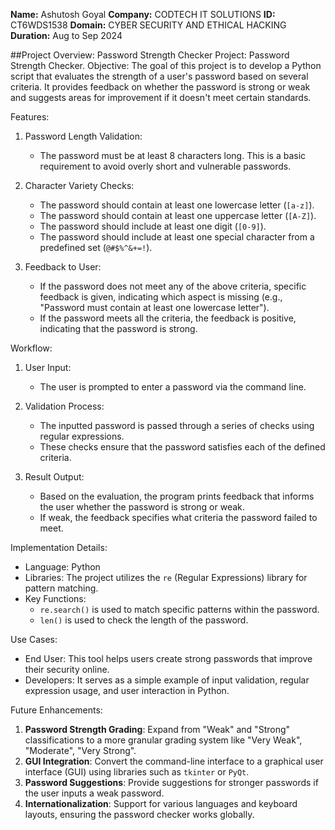 **Name:** Ashutosh Goyal
**Company:** CODTECH IT SOLUTIONS
**ID:** CT6WDS1538
**Domain:** CYBER SECURITY AND ETHICAL HACKING
**Duration:** Aug to Sep 2024

##Project Overview: Password Strength Checker
Project: Password Strength Checker.
Objective:
The goal of this project is to develop a Python script that evaluates the strength of a user's password based on several criteria. It provides feedback on whether the password is strong or weak and suggests areas for improvement if it doesn't meet certain standards.

Features:
1. Password Length Validation: 
   - The password must be at least 8 characters long. This is a basic requirement to avoid overly short and vulnerable passwords.

2. Character Variety Checks:
   - The password should contain at least one lowercase letter (`[a-z]`).
   - The password should contain at least one uppercase letter (`[A-Z]`).
   - The password should include at least one digit (`[0-9]`).
   - The password should include at least one special character from a predefined set (`@#$%^&+=!`).

3. Feedback to User:
   - If the password does not meet any of the above criteria, specific feedback is given, indicating which aspect is missing (e.g., "Password must contain at least one lowercase letter").
   - If the password meets all the criteria, the feedback is positive, indicating that the password is strong.

Workflow:

1. User Input:
   - The user is prompted to enter a password via the command line.
   
2. Validation Process:
   - The inputted password is passed through a series of checks using regular expressions.
   - These checks ensure that the password satisfies each of the defined criteria.

3. Result Output:
   - Based on the evaluation, the program prints feedback that informs the user whether the password is strong or weak.
   - If weak, the feedback specifies what criteria the password failed to meet.

Implementation Details:
- Language: Python
- Libraries: The project utilizes the `re` (Regular Expressions) library for pattern matching.
- Key Functions: 
  - `re.search()` is used to match specific patterns within the password.
  - `len()` is used to check the length of the password.
  
Use Cases:
- End User: This tool helps users create strong passwords that improve their security online.
- Developers: It serves as a simple example of input validation, regular expression usage, and user interaction in Python.

Future Enhancements:
1. **Password Strength Grading**: Expand from "Weak" and "Strong" classifications to a more granular grading system like "Very Weak", "Moderate", "Very Strong".
2. **GUI Integration**: Convert the command-line interface to a graphical user interface (GUI) using libraries such as `tkinter` or `PyQt`.
3. **Password Suggestions**: Provide suggestions for stronger passwords if the user inputs a weak password.
4. **Internationalization**: Support for various languages and keyboard layouts, ensuring the password checker works globally.
